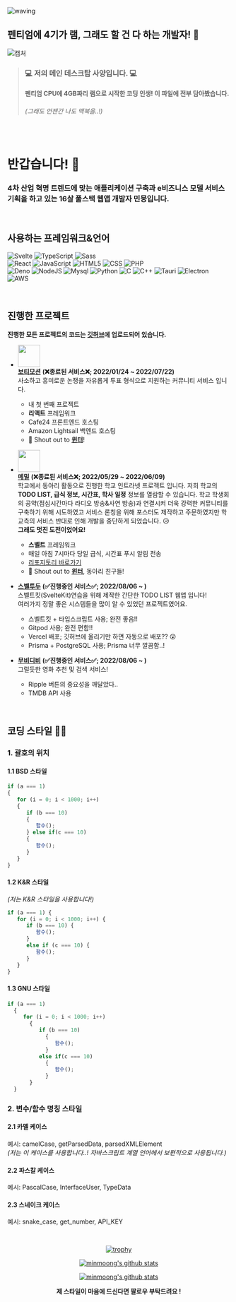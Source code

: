 ![waving](https://capsule-render.vercel.app/api?type=waving&height=250&text=My%20Coding%20Story&fontAlignY=40&color=gradient)

## 펜티엄에 4기가 램, 그래도 할 건 다 하는 개발자! 🎉
![캡처](https://user-images.githubusercontent.com/62737839/183251007-b5174547-b049-4873-84c2-33dd7067a1c5.PNG)  
> ### 💻 **저의 메인 데스크탑 사양입니다.** 💻
> #### 펜티엄 CPU에 4GB짜리 램으로 시작한 코딩 인생! 이 파일에 전부 담아봤습니다.
> ###### _(그래도 언젠간 나도 맥북을..!)_

<br />

# 반갑습니다! 👋
### 4차 산업 혁명 트렌드에 맞는 애플리케이션 구축과 e비즈니스 모델 서비스 기획을 하고 있는 16살 풀스택 웹앱 개발자 민뭉입니다.

<br />

## 사용하는 프레임워크&언어
![Svelte](https://img.shields.io/badge/Svelte-FF3E00?style=for-the-badge&logo=Svelte&logoColor=white)
![TypeScript](https://img.shields.io/badge/TypeScript-3178C6?style=for-the-badge&logo=TypeScript&logoColor=white)
![Sass](https://img.shields.io/badge/Sass-CC6699?style=for-the-badge&logo=Sass&logoColor=white)
<br />
![React](https://img.shields.io/badge/React-61DAFB?style=flat-square&logo=react&logoColor=white)
![JavaScript](https://img.shields.io/badge/JavaScript-ffb13b?style=flat-square&logo=javascript&logoColor=white)
![HTML5](https://img.shields.io/badge/HTML5-E34F26?style=flat-square&logo=HTML5&logoColor=white)
![CSS](https://img.shields.io/badge/css-1572B6?style=flat-square&logo=css3&logoColor=white)
![PHP](https://img.shields.io/badge/PHP-777BB4?style=flat-square&logo=PHP&logoColor=white)
<br />
![Deno](https://img.shields.io/badge/Deno-000000?style=flat-square&logo=Deno&logoColor=white)
![NodeJS](https://img.shields.io/badge/NodeJS-339933?style=flat-square&logo=Node.js&logoColor=white)
![Mysql](https://img.shields.io/badge/Mysql-E6B91E?style=flat-square&logo=MySql&logoColor=white)
![Python](https://img.shields.io/badge/Python-3766AB?style=flat-square&logo=Python&logoColor=white)
![C](https://img.shields.io/badge/C-A8B9CC?style=flat-square&logo=C&logoColor=white)
![C++](https://img.shields.io/badge/C++-00599C?style=flat-square&logo=C%2B%2B&logoColor=white)
![Tauri](https://img.shields.io/badge/Tauri-FFC131?style=flat-square&logo=Tauri&logoColor=white)
![Electron](https://img.shields.io/badge/Electron-47848F?style=flat-square&logo=Electron&logoColor=white)
![AWS](https://img.shields.io/badge/AWS-333664?style=flat-square&logo=amazon-aws&logoColor=white)

<br />

## 진행한 프로젝트
__진행한 모든 프로젝트의 코드는 [**깃허브**](https://github.com/minmoong?tab=repositories)에 업로드되어 있습니다.__
- <img src="https://user-images.githubusercontent.com/62737839/183255729-eb681dba-37b7-4801-b4e7-57d8bc3d90ce.png" width="50px" height="50px" /><br />
  [**보티모션**](https://votemotion.kr) **(❌종료된 서비스❌; 2022/01/24 ~ 2022/07/22)**  
  사소하고 흥미로운 논쟁을 자유롭게 투표 형식으로 지원하는 커뮤니티 서비스 입니다.
  * 내 첫 번째 프로젝트
  * **리액트** 프레임워크
  * Cafe24 프론트엔드 호스팅
  * Amazon Lightsail 백엔드 호스팅
  * 👑 Shout out to [**윈터**](https://github.com/Lone1y-Mw)!

- <img src="https://user-images.githubusercontent.com/62737839/183255648-89e790e4-3b99-4c3b-9063-b6f8feb3cf0d.png" width="50px" height="50px" /><br />
  [**메밀**](https://maemil.kr) **(❌종료된 서비스❌; 2022/05/29 ~ 2022/06/09)**  
  학교에서 동아리 활동으로 진행한 학교 인트라넷 프로젝트 입니다. 저희 학교의 **TODO LIST, 급식 정보, 시간표, 학사 일정** 정보를 열람할 수 있습니다. 학교 학생회의 공약(점심시간마다 라디오 방송&사연 방송)과 연결시켜 더욱 강력한 커뮤니티를 구축하기 위해 시도하였고 서비스 론칭을 위해 포스터도 제작하고 주문하였지만 학교측의 서비스 반대로 인해 개발을 중단하게 되었습니다. 😥  
  **그래도 멋진 도전이었어요!**
  * **스벨트** 프레임워크
  * 매일 아침 7시마다 당일 급식, 시간표 푸시 알림 전송
  * [리포지토리 바로가기](https://github.com/Lone1y-Mw/maemil-client)
  * 👑 Shout out to [**윈터**](https://github.com/Lone1y-Mw), 동아리 친구들!
- [**스벨투두**](https://todo-minmoong.vercel.app/) **(✅진행중인 서비스✅; 2022/08/06 ~ )**  
  스벨트킷(SvelteKit)연습을 위해 제작한 간단한 TODO LIST 웹앱 입니다!  
  여러가지 정말 좋은 시스템들을 많이 알 수 있었던 프로젝트였어요.
  * 스벨트킷 + 타입스크립트 사용; 완전 좋음!!
  * Gitpod 사용; 완전 편함!!
  * Vercel 배포; 깃허브에 올리기만 하면 자동으로 배포?? 😲
  * Prisma + PostgreSQL 사용; Prisma 너무 깔끔함..!
- [**무비디비**](https://moovidb-minmoong.vercel.app) **(✅진행중인 서비스✅; 2022/08/06 ~ )**  
  그럴듯한 영화 추천 및 검색 서비스!  
  * Ripple 버튼의 중요성을 깨달았다..
  * TMDB API 사용

<br />

## 코딩 스타일 👨‍💻
### 1. 괄호의 위치
#### 1.1 BSD 스타일
```typescript
if (a === 1)
{
   for (i = 0; i < 1000; i++)
   {
      if (b === 10)
      {
         함수();
      } else if(c === 10)
      {
         함수();
      }
   }
}
```

#### 1.2 K&R 스타일  
_(저는 K&R 스타일을 사용합니다!)_
```typescript
if (a === 1) {
   for (i = 0; i < 1000; i++) {
      if (b === 10) {
         함수();
      }
      else if (c === 10) {
         함수();
      }
   }
}
```

#### 1.3 GNU 스타일
```typescript
if (a === 1)
  {
     for (i = 0; i < 1000; i++)
       {
          if (b === 10)
            {
               함수();
            }
          else if(c === 10)
            {
               함수();
            }
       }
  }
```
### 2. 변수/함수 명칭 스타일
#### 2.1 카멜 케이스  
  예시: camelCase, getParsedData, parsedXMLElement  
  _(저는 이 케이스를 사용합니다..! 자바스크립트 계열 언어에서 보편적으로 사용됩니다.)_
#### 2.2 파스칼 케이스  
  예시: PascalCase, InterfaceUser, TypeData
#### 2.3 스네이크 케이스
  예시: snake_case, get_number, API_KEY

<br />

<div align="center">
  
  [![trophy](https://github-profile-trophy.vercel.app/?username=minmoong&row=1)](https://github.com/ryo-ma/github-profile-trophy)
  
  [![minmoong's github stats](https://github-readme-stats.vercel.app/api?username=minmoong)](https://github.com/anuraghazra/github-readme-stats)
  
  [![minmoong's github stats](https://github-readme-stats.vercel.app/api/top-langs/?username=minmoong&show_icons=true&hide_border=true&title_color=004386&icon_color=004386&layout=compact)](https://github.com/minmoong)
  
</div>

<div align="center">
  
  **제 스타일이 마음에 드신다면 팔로우 부탁드려요 !**
  
</div>
